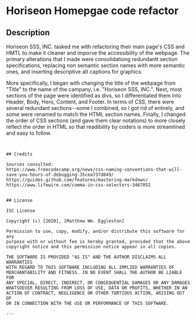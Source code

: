 # Horiseon Homepgae code refactor

## Description 
Horiseon SSS, INC. tasked me with refactoring their main page's CSS and HMTL to make it cleaner and imporve the accessibility of the webpage.  The primary alterations that I made were consolidationg redundantt section specifications, replacing non semantic section names with more semantic ones, and inserting descriptive alt captions for graphics.  

More specifically, I began with changing the title of the webpage from "Title" to the name of the campany, i.e. "Horiseon SSS, INC.".  Next, most sections of the page were identified as divs, so I differentiated them into Header, Body, Hero, Content, and Footer.  In terms of CSS, there were several redundant sections--some I combined, so I got rid of entirely, and some were renamed to match the HTML section names.  Finally, I changed the order of CSS sections (and gave them clear notations) to more closely reflect the order in HTML so that readibility by coders is more streamlined and easy to follow.  


```


## Credits

Sources consulted: 
https://www.freecodecamp.org/news/css-naming-conventions-that-will-save-you-hours-of-debugging-35cea737d849/
https://guides.github.com/features/mastering-markdown/
https://www.lifewire.com/comma-in-css-selectors-3467052


## License

ISC License

Copyright (c) [2020], [Matthew Wm. Eggleston]

Permission to use, copy, modify, and/or distribute this software for any
purpose with or without fee is hereby granted, provided that the above
copyright notice and this permission notice appear in all copies.

THE SOFTWARE IS PROVIDED "AS IS" AND THE AUTHOR DISCLAIMS ALL WARRANTIES
WITH REGARD TO THIS SOFTWARE INCLUDING ALL IMPLIED WARRANTIES OF
MERCHANTABILITY AND FITNESS. IN NO EVENT SHALL THE AUTHOR BE LIABLE FOR
ANY SPECIAL, DIRECT, INDIRECT, OR CONSEQUENTIAL DAMAGES OR ANY DAMAGES
WHATSOEVER RESULTING FROM LOSS OF USE, DATA OR PROFITS, WHETHER IN AN
ACTION OF CONTRACT, NEGLIGENCE OR OTHER TORTIOUS ACTION, ARISING OUT OF
OR IN CONNECTION WITH THE USE OR PERFORMANCE OF THIS SOFTWARE.

---